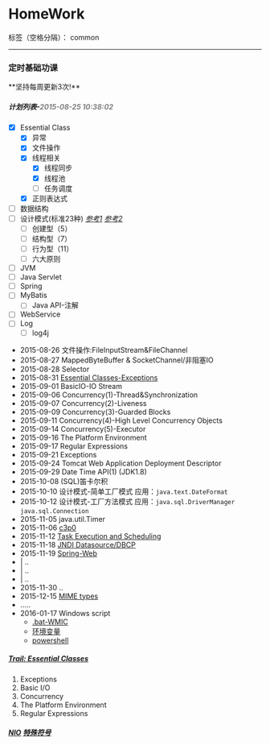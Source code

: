 ﻿# HomeWork


标签（空格分隔）： common

---

<h3>定时基础功课</h3>
**坚持每周更新3次!**
<h5>计划列表-<span style="color:gray;">2015-08-25 10:38:02</span></h5>

- [x] Essential Class
	- [x] 异常
	- [x] 文件操作 
	- [x] 线程相关
		- [x] 线程同步
		- [x] 线程池
		- [ ] 任务调度
	- [x] 正则表达式
- [ ] 数据结构
- [ ] 设计模式(标准23种) [*参考1*](http://design-patterns.readthedocs.org/zh_CN/latest/read_uml.html) [*参考2*](http://zz563143188.iteye.com/blog/1847029)
    - [ ] 创建型（5）
    - [ ] 结构型（7）
    - [ ] 行为型（11）
    - [ ] 六大原则
- [ ] JVM
- [ ] Java Servlet
- [ ] Spring
- [ ] MyBatis
	- [ ] Java API-注解
- [ ] WebService
- [ ] Log
	- [ ] log4j

>
-  2015-08-26	文件操作:FileInputStream&FileChannel
-  2015-08-27	MappedByteBuffer & SocketChannel/非阻塞IO
-  2015-08-28	Selector
-  2015-08-31	[Essential Classes-Exceptions](https://docs.oracle.com/javase/tutorial/figures/essential/exceptions-throwable.gif)
-  2015-09-01	BasicIO-IO Stream
-  2015-09-06	Concurrency(1)-Thread&Synchronization
-  2015-09-07	Concurrency(2)-Liveness
-  2015-09-09	Concurrency(3)-Guarded Blocks
-  2015-09-11	Concurrency(4)-High Level Concurrency Objects
-  2015-09-14	Concurrency(5)-Executor
-  2015-09-16	The Platform Environment
-  2015-09-17	Regular Expressions
-  2015-09-21	Exceptions
-  2015-09-24	Tomcat Web Application Deployment Descriptor
-  2015-09-29	Date Time API(1) (JDK1.8)
-  2015-10-08	(SQL)笛卡尔积
-  2015-10-10	设计模式-简单工厂模式 应用：`java.text.DateFormat`
-  2015-10-12	设计模式-工厂方法模式 应用：`java.sql.DriverManager` `java.sql.Connection`
-  2015-11-05   java.util.Timer
-  2015-11-06   [c3p0](http://www.mchange.com/projects/c3p0/)
-  2015-11-12   [Task Execution and Scheduling](http://docs.spring.io/spring/docs/current/spring-framework-reference/htmlsingle/#scheduling)
-  2015-11-18   [JNDI Datasource/DBCP](http://tomcat.apache.org/tomcat-7.0-doc/jndi-datasource-examples-howto.html)
-  2015-11-19   [Spring-Web](http://docs.spring.io/spring/docs/current/spring-framework-reference/htmlsingle/#spring-web)
-  |			..
-  |			..	
-  |			..
-  2015-11-30   ..
-  2015-12-15   [MIME types](http://www.iana.org/assignments/media-types/media-types.xhtml)
-  .....
-  2016-01-17   Windows script
	- [.bat-WMIC](http://thethe.blog.51cto.com/498901/150082)
	- [环境变量](http://mizhihua.iteye.com/blog/1532939)
	- [powershell](https://technet.microsoft.com/en-us/library/bb978526.aspx)

##### [Trail: Essential Classes](https://docs.oracle.com/javase/tutorial/essential/index.html) 
> 
1. Exceptions 	
2. Basic I/O 	
3. Concurrency 	
4. The Platform Environment 	
5. Regular Expressions 	


##### [NIO](https://github.com/jptiancai/learn-mina-the-hard-way/blob/master/README.md)     [特殊符号](http://www.ifreesite.com/typing/keyboard-symbols.htm)
